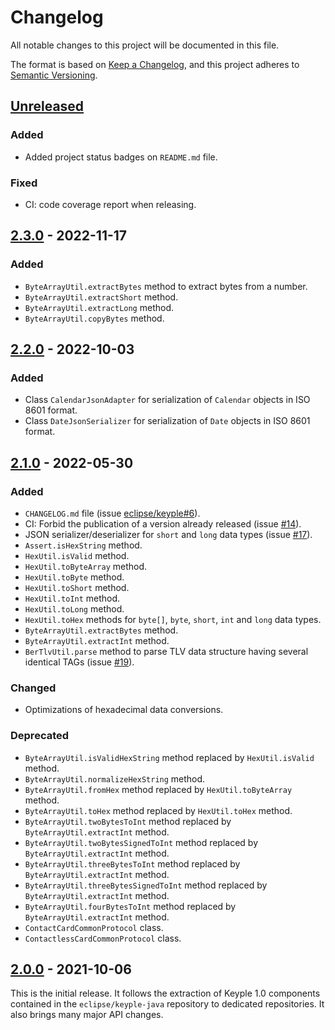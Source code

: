 # Changelog
All notable changes to this project will be documented in this file.

The format is based on [Keep a Changelog](https://keepachangelog.com/en/1.0.0/),
and this project adheres to [Semantic Versioning](https://semver.org/spec/v2.0.0.html).

## [Unreleased]
### Added
- Added project status badges on `README.md` file.
### Fixed
- CI: code coverage report when releasing.

## [2.3.0] - 2022-11-17
### Added
- `ByteArrayUtil.extractBytes` method to extract bytes from a number.
- `ByteArrayUtil.extractShort` method.
- `ByteArrayUtil.extractLong` method.
- `ByteArrayUtil.copyBytes` method.

## [2.2.0] - 2022-10-03
### Added
- Class `CalendarJsonAdapter` for serialization of `Calendar` objects in ISO 8601 format.
- Class `DateJsonSerializer` for serialization of `Date` objects in ISO 8601 format.

## [2.1.0] - 2022-05-30
### Added
- `CHANGELOG.md` file (issue [eclipse/keyple#6]).
- CI: Forbid the publication of a version already released (issue [#14]).
- JSON serializer/deserializer for `short` and `long` data types (issue [#17]).
- `Assert.isHexString` method.
- `HexUtil.isValid` method.
- `HexUtil.toByteArray` method.
- `HexUtil.toByte` method.
- `HexUtil.toShort` method.
- `HexUtil.toInt` method.
- `HexUtil.toLong` method.
- `HexUtil.toHex` methods for `byte[]`, `byte`, `short`, `int` and `long` data types.
- `ByteArrayUtil.extractBytes` method.
- `ByteArrayUtil.extractInt` method.
- `BerTlvUtil.parse` method to parse TLV data structure having several identical TAGs (issue [#19]).
### Changed
- Optimizations of hexadecimal data conversions.
### Deprecated
- `ByteArrayUtil.isValidHexString` method replaced by `HexUtil.isValid` method.
- `ByteArrayUtil.normalizeHexString` method.
- `ByteArrayUtil.fromHex` method replaced by `HexUtil.toByteArray` method.
- `ByteArrayUtil.toHex` method replaced by `HexUtil.toHex` method.
- `ByteArrayUtil.twoBytesToInt` method replaced by `ByteArrayUtil.extractInt` method.
- `ByteArrayUtil.twoBytesSignedToInt` method replaced by `ByteArrayUtil.extractInt` method.
- `ByteArrayUtil.threeBytesToInt` method replaced by `ByteArrayUtil.extractInt` method.
- `ByteArrayUtil.threeBytesSignedToInt` method replaced by `ByteArrayUtil.extractInt` method.
- `ByteArrayUtil.fourBytesToInt` method replaced by `ByteArrayUtil.extractInt` method.
- `ContactCardCommonProtocol` class.
- `ContactlessCardCommonProtocol` class.

## [2.0.0] - 2021-10-06
This is the initial release.
It follows the extraction of Keyple 1.0 components contained in the `eclipse/keyple-java` repository to dedicated repositories.
It also brings many major API changes.

[unreleased]: https://github.com/eclipse/keyple-util-java-lib/compare/2.3.0...HEAD
[2.3.0]: https://github.com/eclipse/keyple-util-java-lib/compare/2.2.0...2.3.0
[2.2.0]: https://github.com/eclipse/keyple-util-java-lib/compare/2.1.0...2.2.0
[2.1.0]: https://github.com/eclipse/keyple-util-java-lib/compare/2.0.0...2.1.0
[2.0.0]: https://github.com/eclipse/keyple-util-java-lib/releases/tag/2.0.0

[#19]: https://github.com/eclipse/keyple-util-java-lib/issues/19
[#17]: https://github.com/eclipse/keyple-util-java-lib/issues/17
[#14]: https://github.com/eclipse/keyple-util-java-lib/issues/14

[eclipse/keyple#6]: https://github.com/eclipse/keyple/issues/6